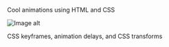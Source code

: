 Cool animations using HTML and CSS

![Image alt](https://github.com/SalimovaNellia/circle-animation/master/circle-animation.gif)

CSS keyframes, animation delays, and CSS transforms


